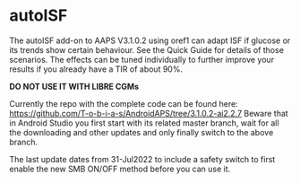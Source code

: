 # autoISF
The autoISF add-on to AAPS V3.1.0.2 using oref1 can adapt ISF if glucose or its trends show certain behaviour. See the Quick Guide for details of those scenarios. The effects can be tuned individually to further improve your results if you already have a TIR of about 90%.

**DO NOT USE IT WITH LIBRE CGMs**

Currently the repo with the complete code can be found here: https://github.com/T-o-b-i-a-s/AndroidAPS/tree/3.1.0.2-ai2.2.7
Beware that in Android Studio you first start with its related master branch, wait for all the downloading and other updates and only finally switch to the above branch.

The last update dates from 31-Jul2022 to include a safety switch to first enable the new SMB ON/OFF method before you can use it.
